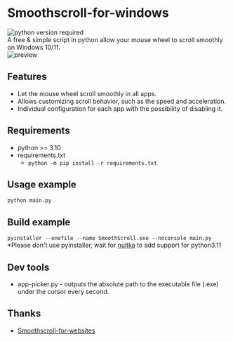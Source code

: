 # Smoothscroll-for-windows
![python version required](https://img.shields.io/static/v1?label=python&message=v3.10&color=0374b4&link=https://github.com/re1von/Smoothscroll-for-windows)  
A free & simple script in python allow your mouse wheel to scroll smoothly on Windows 10/11.  
![preview](https://github.com/re1von/Smoothscroll-for-windows/blob/main/project-assets/preview.gif)

## Features
- Let the mouse wheel scroll smoothly in all apps.
- Allows customizing scroll behavior, such as the speed and acceleration.
- Individual configuration for each app with the possibility of disabling it.

## Requirements
- python >= 3.10
- requirements.txt  
  - `python -m pip install -r requirements.txt`

## Usage example
`python main.py`

## Build example
`pyinstaller --onefile --name SmoothScroll.exe --noconsole main.py`  
*Please don't use pyinstaller, wait for [nuitka](https://github.com/Nuitka/Nuitka) to add support for python3.11

## Dev tools
- app-picker.py - outputs the absolute path to the executable file (.exe) under the cursor every second.

## Thanks
- [Smoothscroll-for-websites](https://github.com/galambalazs/smoothscroll-for-websites)
